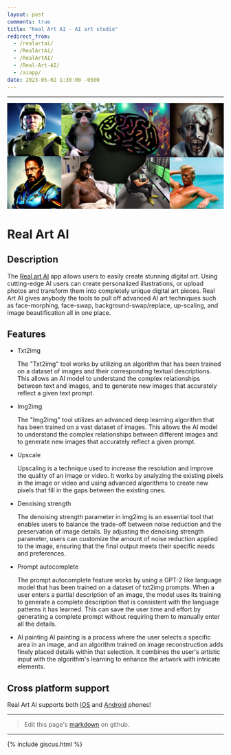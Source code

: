 ```yaml
---
layout: post
comments: true
title: "Real Art AI - AI art studio"
redirect_from:
  - /realartai/
  - /RealArtAi/
  - /RealArtAI/
  - /Real-Art-AI/
  - /aiapp/
date: 2023-05-02 1:30:00 -0500
---
```

---

<p align="center">
  <img src="https://raw.githubusercontent.com/JakeTurner616/JakeTurner616.github.io/main/assets/img/banner.png" alt="banner"/>
</p>

# Real Art AI

## Description
<p>The <a id="appLink" href="#">Real art AI</a> app allows users to easily create stunning digital art. Using cutting-edge AI users can create personalized illustrations, or upload photos and transform them into completely unique digital art pieces. Real Art AI gives anybody the tools to pull off advanced AI art techniques such as face-morphing, face-swap, background-swap/replace, up-scaling, and image beautification all in one place.</p>

## Features

- Txt2img

  The "Txt2img" tool works by utilizing an algorithm that has been trained on a dataset of images and their corresponding textual descriptions. This allows an AI model to understand the complex relationships between text and images, and to generate new images that accurately reflect a given text prompt.

- Img2img

  The "Img2img" tool utilizes an advanced deep learning algorithm that has been trained on a vast dataset of images. This allows the AI model to understand the complex relationships between different images and to generate new images that accurately reflect a given prompt. 

- Upscale

  Upscaling is a technique used to increase the resolution and improve the quality of an image or video. It works by analyzing the existing pixels in the image or video and using advanced algorithms to create new pixels that fill in the gaps between the existing ones. 

- Denoising strength

  The denoising strength parameter in img2img is an essential tool that enables users to balance the trade-off between noise reduction and the preservation of image details. By adjusting the denoising strength parameter, users can customize the amount of noise reduction applied to the image, ensuring that the final output meets their specific needs and preferences.

- Prompt autocomplete

  The prompt autocomplete feature works by using a GPT-2 like language model that has been trained on a dataset of txt2img prompts. When a user enters a partial description of an image, the model uses its training to generate a complete description that is consistent with the language patterns it has learned. This can save the user time and effort by generating a complete prompt without requiring them to manually enter all the details.

- AI painting
  AI painting is a process where the user selects a specific area in an image, and an algorithm trained on image reconstruction adds finely placed details within that selection. It combines the user's artistic input with the algorithm's learning to enhance the artwork with intricate elements.

## Cross platform support
Real Art AI supports both [IOS](https://apps.apple.com/us/app/real-art-ai/id6449267914) and [Android](https://play.google.com/store/apps/details?id=org.serverboi.RealArtAI) phones!

<script>
  var userAgent = navigator.userAgent || navigator.vendor || window.opera;
  
  if (/android/i.test(userAgent)) {
    // Android
    document.getElementById("appLink").href = "https://play.google.com/store/apps/details?id=org.serverboi.RealArtAI";
  } else if (/iPad|iPhone|iPod/.test(userAgent) && !window.MSStream) {
    // iOS
    document.getElementById("appLink").href = "https://apps.apple.com/us/app/real-art-ai/id6449267914";
  } else {
    // Default to iOS link
    document.getElementById("appLink").href = "https://apps.apple.com/us/app/real-art-ai/id6449267914";
  }




  // Create the table element
var table = document.createElement("table");

// Create the table header row
var thead = document.createElement("thead");
var headerRow = document.createElement("tr");
var headers = ["Platform", "Release", "txt2img", "img2img", "inpaint", "Prompt Fill", "Release Notes"];

// Add the header cells to the header row
headers.forEach(function (headerText) {
  var headerCell = document.createElement("th");
  headerCell.textContent = headerText;
  headerRow.appendChild(headerCell);
});

// Append the header row to the table header
thead.appendChild(headerRow);

// Create the table body
var tbody = document.createElement("tbody");

// Define the data rows
var dataRows = [
  ["IOS", "1.0.0", "✅", "✅", "❌", "✅", "- Initial release."],
  ["IOS", "1.1.0", "✅", "✅", "✅", "✅", "- Added support for inpaint feature. Bug and UI fixes."],
  ["Android", "1.0.0", "✅", "✅", "❌", "✅", "- Initial release."],
  ["Android", "1.1.0", "✅", "✅", "❌", "✅", "- Bug and UI fixes."],
  ["Android", "1.2.0", "✅", "✅", "✅", "✅", "- Added support for inpaint feature. Bug and UI fixes."],
  ["Android", "*1.3.0", "✅", "✅", "✅", "✅", "- UMP added, ad state fixes, and paint canvas fixes."]
];

// Add the data rows to the table body
dataRows.forEach(function (rowData) {
  var row = document.createElement("tr");
  
  rowData.forEach(function (cellData) {
    var cell = document.createElement("td");
    cell.textContent = cellData;
    row.appendChild(cell);
  });
  
  tbody.appendChild(row);
});

// Append the table header and body to the table element
table.appendChild(thead);
table.appendChild(tbody);

// Append the table to the document body
document.body.appendChild(table);
</script>

---

> Edit this page's <a href="https://github.com/JakeTurner616/JakeTurner616.github.io/blob/main/{{page.path}}">markdown</a> on github.

---

{% include giscus.html %}
